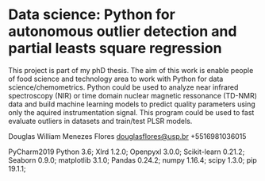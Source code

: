# Data science: Python for autonomous outlier detection and partial leasts square regression 

This project is part of my phD thesis. 
The aim of this work is enable people of food science and technology area to work with Python for data science/chemometrics.
Python could be used to analyze near infrared spectroscopy (NIR) or time domain nuclear magnetic ressonance (TD-NMR) data and build machine learning models to predict quality parameters using only the aquired instrumentation signal.
This program could be used to fast evaluate outliers in datasets and train/test PLSR models. 


Douglas William Menezes Flores
douglasflores@usp.br
+5516981036015

PyCharm2019
Python 3.6;
Xlrd 1.2.0;
Openpyxl 3.0.0;
Scikit-learn 0.21.2;
Seaborn 0.9.0;
matplotlib 3.1.0;
Pandas 0.24.2;
numpy 1.16.4;
scipy 1.3.0;
pip 19.1.1;
